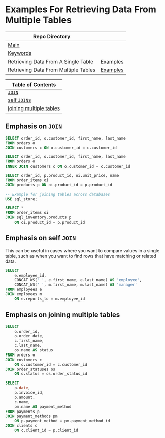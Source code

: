 # Examples For Retrieving Data From Multiple Tables

| Repo Directory |  |
|--|--|
| [Main](https://github.com/calebwagner/MySQL-playground) |  |
| [Keywords](./README.md) |  |
|  Retrieving Data From A Single Table | [Examples](./retrieving_data_from_a_single_table.md) |
|  Retrieving Data From Multiple Tables | [Examples](./retrieving_data_from_multiple_tables.md) |

| Table of Contents |
|--|
| [ `JOIN` ](#emphasis-on-join) |
| [self `JOIN`s](#emphasis-on-self-join) |
| [joining multiple tables](#emphasis-on-joining-multiple-tables) |

## Emphasis on `JOIN`

```sql
SELECT order_id, o.customer_id, first_name, last_name
FROM orders o
JOIN customers c ON o.customer_id = c.customer_id
```

```sql
SELECT order_id, o.customer_id, first_name, last_name
FROM orders o
INNER JOIN customers c ON o.customer_id = c.customer_id
```

```sql
SELECT order_id, p.product_id, oi.unit_price, name
FROM order_items oi
JOIN products p ON oi.product_id = p.product_id
```

```sql
-- Example for joining tables across databases
USE sql_store;

SELECT *
FROM order_items oi
JOIN sql_inventory.products p
	ON oi.product_id = p.product_id
```

## Emphasis on self `JOIN`

This can be useful in cases where you want to compare values in a single table, such as when you want to find rows that have matching or related data.
```sql
SELECT
	e.employee_id,
    CONCAT_WS(' ', e.first_name, e.last_name) AS 'employee',
	CONCAT_WS(' ', m.first_name, m.last_name) AS 'manager'
FROM employees e
JOIN employees m
	ON e.reports_to = m.employee_id
```

## Emphasis on joining multiple tables

```sql
SELECT
	o.order_id,
    o.order_date,
    c.first_name,
    c.last_name,
    os.name AS status
FROM orders o
JOIN customers c
	ON o.customer_id = c.customer_id
JOIN order_statuses os
	ON o.status = os.order_status_id
```

```sql
SELECT
	p.date,
	p.invoice_id,
    p.amount,
    c.name,
    pm.name AS payment_method
FROM payments p
JOIN payment_methods pm
	ON p.payment_method = pm.payment_method_id
JOIN clients c
	ON c.client_id = p.client_id
```